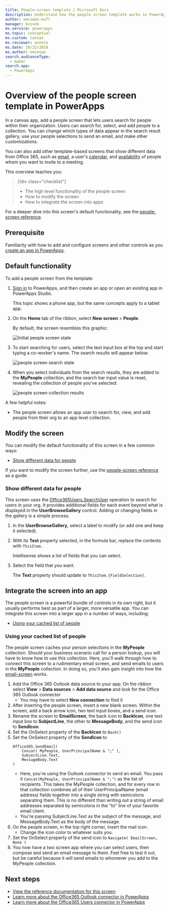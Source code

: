 ```yaml
---
title: People-screen template | Microsoft Docs
description: Understand how the people screen template works in PowerApps, and extend the screen for your own use cases
author: emcoope-msft
manager: kvivek
ms.service: powerapps
ms.topic: conceptual
ms.custom: canvas
ms.reviewer: anneta
ms.date: 10/22/2018
ms.author: emcoope
search.audienceType: 
  - maker
search.app: 
  - PowerApps
---
```


# Overview of the people screen template in PowerApps

In a canvas app, add a people screen that lets users search for people within their organization. Users can search for, select, and add people to a collection. You can change which types of data appear in the search result gallery, use your people selections to send an email, and make other customizations.

You can also add other template-based screens that show different data from Office 365, such as [email](email-screen-overview.md), a user's [calendar](calendar-screen-overview.md), and [availability](meeting-screen-overview.md) of people whom you want to invite to a meeting.

This overview teaches you:
> [!div class="checklist"]
> * The high level functionality of the people screen
> * How to modify the screen
> * How to integrate the screen into apps

For a deeper dive into this screen's default functionality, see the [people-screen reference](people-screen-reference.md).

## Prerequisite

Familiarity with how to add and configure screens and other controls as you [create an app in PowerApps](../data-platform-create-app-scratch.md).

## Default functionality

To add a people screen from the template:

1. [Sign in](http://web.powerapps.com?utm_source=padocs&utm_medium=linkinadoc&utm_campaign=referralsfromdoc) to PowerApps, and then create an app or open an existing app in PowerApps Studio.

    This topic shows a phone app, but the same concepts apply to a tablet app.

1. On the **Home** tab of the ribbon, select **New screen** > **People**.

    By default, the screen resembles this graphic:

    ![Initial people screen state](media/people-screen/people-screen-empty.png)

1. To start searching for users, select the text input box at the top and start typing a co-worker's name. The search results will appear below:

    ![people screen search state](media/people-screen/people-browse-gall-full.png)

1. When you select individuals from the search results, they are added to the **MyPeople** collection, and the search bar input value is reset, revealing the collection of people you've selected:

    ![people screen collection results](media/people-screen/people-people-gall-full.png)

A few helpful notes:

* The people screen allows an app user to search for, view, and add people from their org to an app level collection.

## Modify the screen

You can modify the default functionality of this screen in a few common ways:

* [Show different data for people](people-screen-overview.md#show-different-data-for-people)

If you want to modify the screen further, use the [people-screen reference](./people-screen-reference.md) as a guide.

### Show different data for people

This screen uses the [Office365Users.SearchUser](https://docs.microsoft.com/en-us/connectors/office365users/#searchuser) operation to search for users in your org. It provides additional fields for each event beyond what is displayed in the **UserBrowseGallery** control. Adding or changing fields in the gallery is a simple process.

1. In the **UserBrowseGallery**, select a label to modify (or add one and keep it selected).

1. With its **Text** property selected, in the formula bar, replace the contents with `ThisItem.`

    Intellisense shows a list of fields that you can select.

1. Select the field that you want.

    The **Text** property should update to `ThisItem.{FieldSelection}`.

## Integrate the screen into an app

The people screen is a powerful bundle of controls in its own right, but it usually performs best as part of a larger, more versatile app. You can integrate this screen into a larger app in a number of ways, including:

* [Using your cached list of people](people-screen-overview.md#using-your-cached-list-of-people)

### Using your cached list of people

The people screen caches your person selections in the **MyPeople** collection. Should your business scenario call for a person lookup, you will have to know how to use this collection. Here, you'll walk through how to connect this screen to a rudimentary email screen, and send emails to users in the **MyPeople** collection. In doing so, you'll also gain insight into how the [email-screen](./email-screen-overview.md) works.

1. Add the Office 365 Outlook data source to your app: On the ribbon select **View** > **Data sources** > **Add data source** and look for the Office 365 Outlook connector
    * You may have to select **New connection** to find it
1. After inserting the people screen, insert a new blank screen. Within the screen, add a back arrow icon, two text input boxes, and a send icon.
1. Rename the screen to **EmailScreen**, the back icon to **BackIcon**, one text input box to **SubjectLine**, the other to **MessageBody**, and the send icon to **SendIcon**.
1. Set the OnSelect property of the **BackIcon** to `Back()`
1. Set the OnSelect property of the **SendIcon** to 
	```powerapps-dot
	Office365.SendEmail( 
		Concat( MyPeople, UserPrincipalName & ";" ), 
		SubjectLine.Text, 
		MessageBody.Text 
	)
	```
    * Here, you're using the Outlook connector to send an email. You pass it `Concat(MyPeople, UserPrincipalName & ";")` as the list of recipients. This takes the MyPeople collection, and for every row in that collection combines all of their UserPrincipalName (email address) fields together into a single string with semicolons separating them. This is no different than writing out a string of email addresses separated by semicolons in the "to" line of your favorite email client.
    * You're passing SubjectLine.Text as the subject of the message, and MessageBody.Text as the body of the message.
1. On the people screen, in the top right corner, insert the mail icon.
    * Change the icon color to whatever suits you.
1. Set the OnSelect property of the send icon to `Navigate( EmailScreen, None )`
1. You now have a two screen app where you can select users, then compose and send an email message to them. Feel free to test it out, but be careful because it will send emails to whomever you add to the MyPeople collection.

## Next steps

* [View the reference documentation for this screen](./people-screen-reference.md)
* [Learn more about the Office365 Outlook connector in PowerApps](../connections/connection-office365-outlook.md)
* [Learn more about the Office365 Users connector in PowerApps](../connections/connection-office365-users.md)
